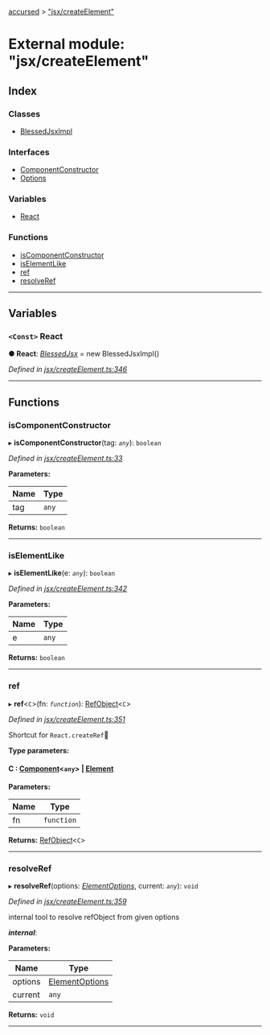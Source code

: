 [accursed](../README.md) > ["jsx/createElement"](../modules/_jsx_createelement_.md)

# External module: "jsx/createElement"

## Index

### Classes

* [BlessedJsxImpl](../classes/_jsx_createelement_.blessedjsximpl.md)

### Interfaces

* [ComponentConstructor](../interfaces/_jsx_createelement_.componentconstructor.md)
* [Options](../interfaces/_jsx_createelement_.options.md)

### Variables

* [React](_jsx_createelement_.md#react)

### Functions

* [isComponentConstructor](_jsx_createelement_.md#iscomponentconstructor)
* [isElementLike](_jsx_createelement_.md#iselementlike)
* [ref](_jsx_createelement_.md#ref)
* [resolveRef](_jsx_createelement_.md#resolveref)

---

## Variables

<a id="react"></a>

### `<Const>` React

**● React**: *[BlessedJsx](../interfaces/_jsx_types_.blessedjsx.md)* =  new BlessedJsxImpl()

*Defined in [jsx/createElement.ts:346](https://github.com/cancerberoSgx/accursed/blob/978b980/src/jsx/createElement.ts#L346)*

___

## Functions

<a id="iscomponentconstructor"></a>

###  isComponentConstructor

▸ **isComponentConstructor**(tag: *`any`*): `boolean`

*Defined in [jsx/createElement.ts:33](https://github.com/cancerberoSgx/accursed/blob/978b980/src/jsx/createElement.ts#L33)*

**Parameters:**

| Name | Type |
| ------ | ------ |
| tag | `any` |

**Returns:** `boolean`

___
<a id="iselementlike"></a>

###  isElementLike

▸ **isElementLike**(e: *`any`*): `boolean`

*Defined in [jsx/createElement.ts:342](https://github.com/cancerberoSgx/accursed/blob/978b980/src/jsx/createElement.ts#L342)*

**Parameters:**

| Name | Type |
| ------ | ------ |
| e | `any` |

**Returns:** `boolean`

___
<a id="ref"></a>

###  ref

▸ **ref**<`C`>(fn: *`function`*): [RefObject](../interfaces/_jsx_types_.refobject.md)<`C`>

*Defined in [jsx/createElement.ts:351](https://github.com/cancerberoSgx/accursed/blob/978b980/src/jsx/createElement.ts#L351)*

Shortcut for `React.createRef`

**Type parameters:**

#### C :  [Component](../classes/_jsx_component_.component.md)<`any`> \| [Element](../interfaces/_jsx_types_.__global.jsx.element.md)
**Parameters:**

| Name | Type |
| ------ | ------ |
| fn | `function` |

**Returns:** [RefObject](../interfaces/_jsx_types_.refobject.md)<`C`>

___
<a id="resolveref"></a>

###  resolveRef

▸ **resolveRef**(options: *[ElementOptions](../interfaces/_declarations_blessed_d_.widgets.elementoptions.md)*, current: *`any`*): `void`

*Defined in [jsx/createElement.ts:359](https://github.com/cancerberoSgx/accursed/blob/978b980/src/jsx/createElement.ts#L359)*

internal tool to resolve refObject from given options

*__internal__*: 

**Parameters:**

| Name | Type |
| ------ | ------ |
| options | [ElementOptions](../interfaces/_declarations_blessed_d_.widgets.elementoptions.md) |
| current | `any` |

**Returns:** `void`

___

